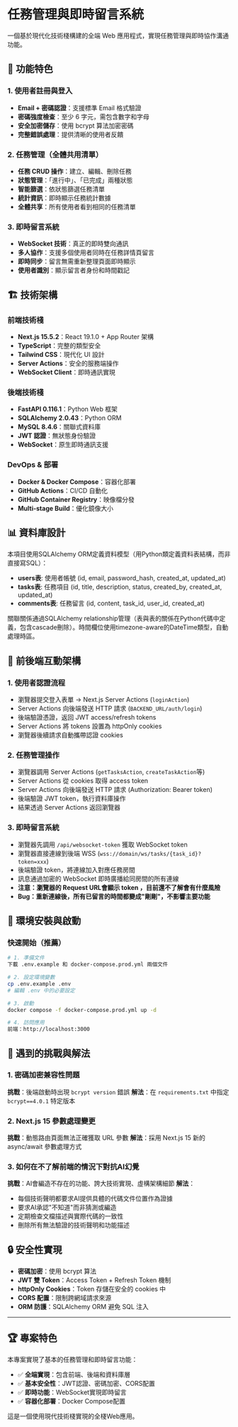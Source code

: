 # 任務管理與即時留言系統

一個基於現代化技術棧構建的全端 Web 應用程式，實現任務管理與即時協作溝通功能。

## 🌟 功能特色

### 1. 使用者註冊與登入
- **Email + 密碼認證**：支援標準 Email 格式驗證
- **密碼強度檢查**：至少 6 字元，需包含數字和字母
- **安全加密儲存**：使用 bcrypt 算法加密密碼
- **完整錯誤處理**：提供清晰的使用者反饋

### 2. 任務管理（全體共用清單）
- **任務 CRUD 操作**：建立、編輯、刪除任務
- **狀態管理**：「進行中」、「已完成」兩種狀態
- **智能篩選**：依狀態篩選任務清單
- **統計資訊**：即時顯示任務統計數據
- **全體共享**：所有使用者看到相同的任務清單

### 3. 即時留言系統
- **WebSocket 技術**：真正的即時雙向通訊
- **多人協作**：支援多個使用者同時在任務詳情頁留言
- **即時同步**：留言無需重新整理頁面即時顯示
- **使用者識別**：顯示留言者身份和時間戳記

## 🏗️ 技術架構

### 前端技術棧
- **Next.js 15.5.2**：React 19.1.0 + App Router 架構
- **TypeScript**：完整的類型安全
- **Tailwind CSS**：現代化 UI 設計
- **Server Actions**：安全的服務端操作
- **WebSocket Client**：即時通訊實現

### 後端技術棧
- **FastAPI 0.116.1**：Python Web 框架
- **SQLAlchemy 2.0.43**：Python ORM
- **MySQL 8.4.6**：關聯式資料庫
- **JWT 認證**：無狀態身份驗證
- **WebSocket**：原生即時通訊支援

### DevOps & 部署
- **Docker & Docker Compose**：容器化部署
- **GitHub Actions**：CI/CD 自動化
- **GitHub Container Registry**：映像檔分發
- **Multi-stage Build**：優化鏡像大小

## 📊 資料庫設計

本項目使用SQLAlchemy ORM定義資料模型（用Python類定義資料表結構，而非直接寫SQL）：

- **users表**: 使用者帳號 (id, email, password_hash, created_at, updated_at)
- **tasks表**: 任務項目 (id, title, description, status, created_by, created_at, updated_at) 
- **comments表**: 任務留言 (id, content, task_id, user_id, created_at)

關聯關係通過SQLAlchemy relationship管理（表與表的關係在Python代碼中定義，包含cascade刪除）。時間欄位使用timezone-aware的DateTime類型，自動處理時區。

## 🔄 前後端互動架構

### 1. **使用者認證流程**
- 瀏覽器提交登入表單 → Next.js Server Actions (`loginAction`)
- Server Actions 向後端發送 HTTP 請求 (`BACKEND_URL/auth/login`)
- 後端驗證憑證，返回 JWT access/refresh tokens
- Server Actions 將 tokens 設置為 httpOnly cookies
- 瀏覽器後續請求自動攜帶認證 cookies

### 2. **任務管理操作** 
- 瀏覽器調用 Server Actions (`getTasksAction`, `createTaskAction`等)
- Server Actions 從 cookies 取得 access token
- Server Actions 向後端發送 HTTP 請求 (Authorization: Bearer token)
- 後端驗證 JWT token，執行資料庫操作
- 結果透過 Server Actions 返回瀏覽器

### 3. **即時留言系統**
- 瀏覽器先調用 `/api/websocket-token` 獲取 WebSocket token  
- 瀏覽器直接連線到後端 WSS (`wss://domain/ws/tasks/{task_id}?token=xxx`)
- 後端驗證 token，將連線加入對應任務房間
- 訊息通過加密的 WebSocket 即時廣播給同房間的所有連線
- **注意：瀏覽器的 Request URL會顯示 token ，目前還不了解會有什麼風險**
- **Bug：重新連線後，所有已留言的時間都變成"剛剛"，不影響主要功能**

## 🚀 環境安裝與啟動

### 快速開始（推薦）

```bash
# 1. 準備文件
下載 .env.example 和 docker-compose.prod.yml 兩個文件

# 2. 設定環境變數
cp .env.example .env
# 編輯 .env 中的必要設定

# 3. 啟動
docker compose -f docker-compose.prod.yml up -d

# 4. 訪問應用
前端：http://localhost:3000
```

## 🔧 遇到的挑戰與解法

### 1. 密碼加密兼容性問題
**挑戰**：後端啟動時出現 `bcrypt version` 錯誤
**解法**：在 `requirements.txt` 中指定 `bcrypt==4.0.1` 特定版本

### 2. Next.js 15 參數處理變更
**挑戰**：動態路由頁面無法正確獲取 URL 參數
**解法**：採用 Next.js 15 新的 async/await 參數處理方式

### 3. 如何在不了解前端的情況下對抗AI幻覺
**挑戰**：AI會編造不存在的功能、誇大技術實現、虛構架構細節
**解法**：
- 每個技術聲明都要求AI提供具體的代碼文件位置作為證據
- 要求AI承認"不知道"而非猜測或編造
- 定期檢查文檔描述與實際代碼的一致性
- 刪除所有無法驗證的技術聲明和功能描述


## 🔒 安全性實現

- **密碼加密**：使用 bcrypt 算法
- **JWT 雙 Token**：Access Token + Refresh Token 機制
- **httpOnly Cookies**：Token 存儲在安全的 cookies 中
- **CORS 配置**：限制跨網域請求來源
- **ORM 防護**：SQLAlchemy ORM 避免 SQL 注入

---

## 🏆 專案特色

本專案實現了基本的任務管理和即時留言功能：

- ✅ **全端實現**：包含前端、後端和資料庫層
- ✅ **基本安全性**：JWT認證、密碼加密、CORS配置
- ✅ **即時功能**：WebSocket實現即時留言
- ✅ **容器化部署**：Docker Compose配置

這是一個使用現代技術棧實現的全棧Web應用。